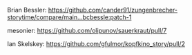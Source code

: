 Brian Bessler: 
https://github.com/cander91/zungenbrecher-storytime/compare/main...bcbessle:patch-1

mesonier: 
https://github.com/olipunov/sauerkraut/pull/7

Ian Skelskey:
https://github.com/gfulmor/kopfkino_story/pull/2
